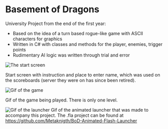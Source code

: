 # Basement of Dragons
University Project from the end of the first year:

- Based on the idea of a turn based rogue-like game with ASCII characters for graphics
- Written in C# with classes and methods for the player, enemies, trigger points
- Rudimentary AI logic was written through trial and error 

![The start screen](http://i.imgur.com/fKnnEnS.png)

Start screen with instruction and place to enter name, which was used on the scoreboards (server they were on has since been retired). 

![Gif of the game](http://i.imgur.com/WNwROzQ.gif)

Gif of the game being played. There is only one level.


![Gif of the launcher](http://i.imgur.com/NDPVPDI.gif)
Gif of the animated launcher that was made to accompany this project. The .fla project can be found at https://github.com/Metaknigth/BoD-Animated-Flash-Launcher
